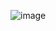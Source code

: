 ![image](https://user-images.githubusercontent.com/96636835/178373470-ac43f78b-004e-4dd4-8c4a-54956cfb9ca6.png)
